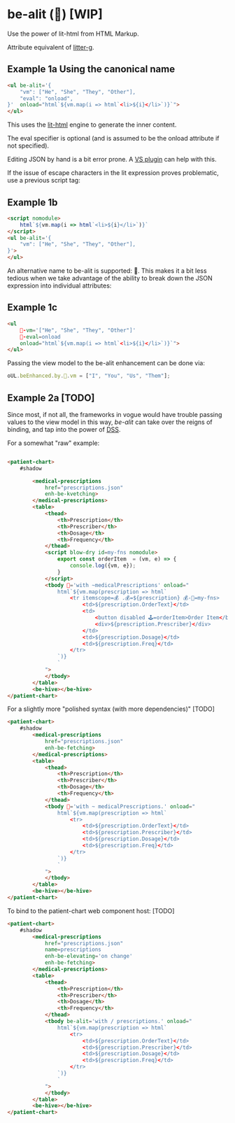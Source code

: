 # be-alit (🎇) [WIP]

Use the power of lit-html from HTML Markup.

Attribute equivalent of [litter-g](https://github.com/bahrus/litter-g).

## Example 1a Using the canonical name

```html
<ul be-alit='{
    "vm": ["He", "She", "They", "Other"],
    "eval": "onload",
}'  onload="html`${vm.map(i => html`<li>${i}</li>`)}`">
</ul>
```

This uses the [lit-html](https://www.npmjs.com/package/lit-html) engine to generate the inner content.

The eval specifier is optional (and is assumed to be the onload attribute if not specified).

Editing JSON by hand is a bit error prone.  A [VS plugin](https://marketplace.visualstudio.com/items?itemName=andersonbruceb.json-in-html) can help with this.

If the issue of escape characters in the lit expression proves problematic, use a previous script tag:

## Example 1b

```html
<script nomodule>
    html`${vm.map(i => html`<li>${i}</li>`)}`
</script>
<ul be-alit='{
    "vm": ["He", "She", "They", "Other"],
}'>
</ul>
```

An alternative name to be-alit is supported:  🎇.  This makes it a bit less tedious when we take advantage of the ability to break down the JSON expression into individual attributes: 

## Example 1c

```html
<ul 
    🎇-vm='["He", "She", "They", "Other"]' 
    🎇-eval=onload  
    onload="html`${vm.map(i => html`<li>${i}</li>`)}`">
</ul>
```

Passing the view model to the be-alit enhancement can be done via:

```JavaScript
oUL.beEnhanced.by.🎇.vm = ["I", "You", "Us", "Them"];
```

## Example 2a [TODO]

Since most, if not all, the frameworks in vogue would have trouble passing values to the view model in this way,  *be-alit* can take over the reigns of binding, and tap into the power of [DSS](https://github.com/bahrus/trans-render/wiki/VIII.--Directed-Scoped-Specifiers-(DSS)).

For a somewhat "raw" example:

```html

<patient-chart>
    #shadow

        <medical-prescriptions 
            href="prescriptions.json" 
            enh-be-kvetching>
        </medical-prescriptions>
        <table>
            <thead>
                <th>Prescription</th>
                <th>Prescriber</th>
                <th>Dosage</th>
                <th>Frequency</th>
            </thead>
            <script blow-dry id=my-fns nomodule>
                export const orderItem  = (vm, e) => {
                    console.log({vm, e});
                }
            </script>
            <tbody 🎇='with ~medicalPrescriptions' onload="
                html`${vm.map(prescription => html`
                    <tr itemscope=💰 .💰=${prescription} 💰-📜=my-fns>
                        <td>${prescription.OrderText}</td>
                        <td>
                            <button disabled 🕹️=orderItem>Order Item</button>
                            <div>${prescription.Prescriber}</div>
                        </td>
                        <td>${prescription.Dosage}</td>
                        <td>${prescription.Freq}</td>
                    </tr>
                `)}
                `
            ">
            </tbody>
        </table>
        <be-hive></be-hive>
</patient-chart>
```


For a slightly more "polished syntax (with more dependencies)" [TODO]


```html
<patient-chart>
    #shadow
        <medical-prescriptions 
            href="prescriptions.json" 
            enh-be-fetching>
        </medical-prescriptions>
        <table>
            <thead>
                <th>Prescription</th>
                <th>Prescriber</th>
                <th>Dosage</th>
                <th>Frequency</th>
            </thead>
            <tbody 🎇='with ~ medicalPrescriptions.' onload="
                html`${vm.map(prescription => html`
                    <tr>
                        <td>${prescription.OrderText}</td>
                        <td>${prescription.Prescriber}</td>
                        <td>${prescription.Dosage}</td>
                        <td>${prescription.Freq}</td>
                    </tr>
                `)}
                `
            ">
            </tbody>
        </table>
        <be-hive></be-hive>
</patient-chart>
```

To bind to the patient-chart web component host: [TODO]

```html
<patient-chart>
    #shadow
        <medical-prescriptions 
            href="prescriptions.json"
            name=prescriptions
            enh-be-elevating='on change' 
            enh-be-fetching>
        </medical-prescriptions>
        <table>
            <thead>
                <th>Prescription</th>
                <th>Prescriber</th>
                <th>Dosage</th>
                <th>Frequency</th>
            </thead>
            <tbody be-alit='with / prescriptions.' onload="
                html`${vm.map(prescription => html`
                    <tr>
                        <td>${prescription.OrderText}</td>
                        <td>${prescription.Prescriber}</td>
                        <td>${prescription.Dosage}</td>
                        <td>${prescription.Freq}</td>
                    </tr>
                `)}
                `
            ">
            </tbody>
        </table>
        <be-hive></be-hive>
</patient-chart>
```
